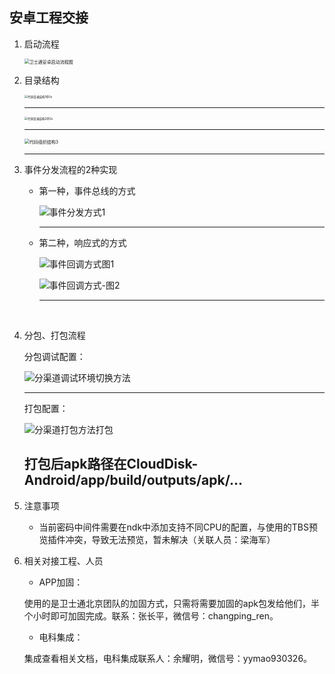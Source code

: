 ## 安卓工程交接

1. 启动流程

   <img src="/Users/lovarunlee/Desktop/Android-交接/卫士通安卓启动流程图.jpg" alt="卫士通安卓启动流程图" style="zoom:50%;" />

2. 目录结构

   <img src="/Users/lovarunlee/Desktop/Android-交接/代码目录结构1@2x.png" alt="代码目录结构1@2x" style="zoom:33%;" />

   ---

   

   <img src="/Users/lovarunlee/Desktop/Android-交接/代码目录结构2@2x.png" alt="代码目录结构2@2x" style="zoom:33%;" />

   ---

   <img src="/Users/lovarunlee/Desktop/Android-交接/代码组织结构3.png" alt="代码组织结构3" style="zoom:50%;" />

   ---

3. 事件分发流程的2种实现

   - 第一种，事件总线的方式

     ![事件分发方式1](/Users/lovarunlee/Desktop/事件分发方式1.png)

     ---

     

   - 第二种，响应式的方式

     ![事件回调方式图1](/Users/lovarunlee/Desktop/事件回调方式图1.png)

     ![事件回调方式-图2](/Users/lovarunlee/Desktop/事件回调方式-图2.png)


     ---


​     

4. 分包、打包流程

   分包调试配置：

   ![分渠道调试环境切换方法](/Users/lovarunlee/Desktop/Android-交接/分渠道调试环境切换方法.png)

   ---

   打包配置：

   ![分渠道打包方法打包](/Users/lovarunlee/Desktop/Android-交接/分渠道打包方法打包.png)

    打包后apk路径在CloudDisk-Android/app/build/outputs/apk/...
   ---

5. 注意事项

   - 当前密码中间件需要在ndk中添加支持不同CPU的配置，与使用的TBS预览插件冲突，导致无法预览，暂未解决（关联人员：梁海军）

6. 相关对接工程、人员

   - APP加固：

   使用的是卫士通北京团队的加固方式，只需将需要加固的apk包发给他们，半个小时即可加固完成。联系：张长平，微信号：changping_ren。

   - 电科集成：

   集成查看相关文档，电科集成联系人：余耀明，微信号：yymao930326。